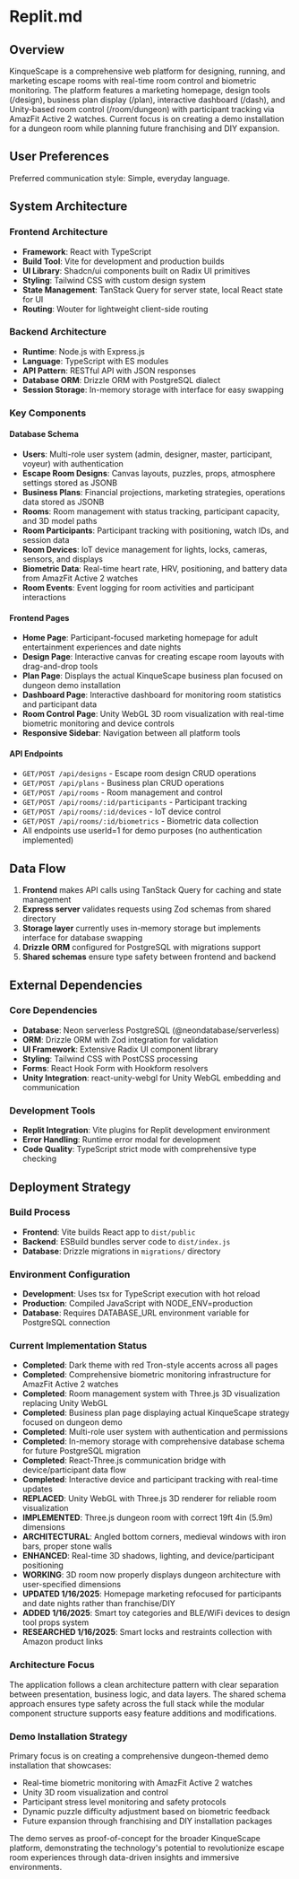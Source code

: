 # Replit.md

## Overview

KinqueScape is a comprehensive web platform for designing, running, and marketing escape rooms with real-time room control and biometric monitoring. The platform features a marketing homepage, design tools (/design), business plan display (/plan), interactive dashboard (/dash), and Unity-based room control (/room/dungeon) with participant tracking via AmazFit Active 2 watches. Current focus is on creating a demo installation for a dungeon room while planning future franchising and DIY expansion.

## User Preferences

Preferred communication style: Simple, everyday language.

## System Architecture

### Frontend Architecture
- **Framework**: React with TypeScript
- **Build Tool**: Vite for development and production builds
- **UI Library**: Shadcn/ui components built on Radix UI primitives
- **Styling**: Tailwind CSS with custom design system
- **State Management**: TanStack Query for server state, local React state for UI
- **Routing**: Wouter for lightweight client-side routing

### Backend Architecture
- **Runtime**: Node.js with Express.js
- **Language**: TypeScript with ES modules
- **API Pattern**: RESTful API with JSON responses
- **Database ORM**: Drizzle ORM with PostgreSQL dialect
- **Session Storage**: In-memory storage with interface for easy swapping

### Key Components

#### Database Schema
- **Users**: Multi-role user system (admin, designer, master, participant, voyeur) with authentication
- **Escape Room Designs**: Canvas layouts, puzzles, props, atmosphere settings stored as JSONB
- **Business Plans**: Financial projections, marketing strategies, operations data stored as JSONB
- **Rooms**: Room management with status tracking, participant capacity, and 3D model paths
- **Room Participants**: Participant tracking with positioning, watch IDs, and session data
- **Room Devices**: IoT device management for lights, locks, cameras, sensors, and displays
- **Biometric Data**: Real-time heart rate, HRV, positioning, and battery data from AmazFit Active 2 watches
- **Room Events**: Event logging for room activities and participant interactions

#### Frontend Pages
- **Home Page**: Participant-focused marketing homepage for adult entertainment experiences and date nights
- **Design Page**: Interactive canvas for creating escape room layouts with drag-and-drop tools
- **Plan Page**: Displays the actual KinqueScape business plan focused on dungeon demo installation
- **Dashboard Page**: Interactive dashboard for monitoring room statistics and participant data
- **Room Control Page**: Unity WebGL 3D room visualization with real-time biometric monitoring and device controls
- **Responsive Sidebar**: Navigation between all platform tools

#### API Endpoints
- `GET/POST /api/designs` - Escape room design CRUD operations
- `GET/POST /api/plans` - Business plan CRUD operations
- `GET/POST /api/rooms` - Room management and control
- `GET/POST /api/rooms/:id/participants` - Participant tracking
- `GET/POST /api/rooms/:id/devices` - IoT device control
- `GET/POST /api/rooms/:id/biometrics` - Biometric data collection
- All endpoints use userId=1 for demo purposes (no authentication implemented)

## Data Flow

1. **Frontend** makes API calls using TanStack Query for caching and state management
2. **Express server** validates requests using Zod schemas from shared directory
3. **Storage layer** currently uses in-memory storage but implements interface for database swapping
4. **Drizzle ORM** configured for PostgreSQL with migrations support
5. **Shared schemas** ensure type safety between frontend and backend

## External Dependencies

### Core Dependencies
- **Database**: Neon serverless PostgreSQL (@neondatabase/serverless)
- **ORM**: Drizzle ORM with Zod integration for validation
- **UI Framework**: Extensive Radix UI component library
- **Styling**: Tailwind CSS with PostCSS processing
- **Forms**: React Hook Form with Hookform resolvers
- **Unity Integration**: react-unity-webgl for Unity WebGL embedding and communication

### Development Tools
- **Replit Integration**: Vite plugins for Replit development environment
- **Error Handling**: Runtime error modal for development
- **Code Quality**: TypeScript strict mode with comprehensive type checking

## Deployment Strategy

### Build Process
- **Frontend**: Vite builds React app to `dist/public`
- **Backend**: ESBuild bundles server code to `dist/index.js`
- **Database**: Drizzle migrations in `migrations/` directory

### Environment Configuration
- **Development**: Uses tsx for TypeScript execution with hot reload
- **Production**: Compiled JavaScript with NODE_ENV=production
- **Database**: Requires DATABASE_URL environment variable for PostgreSQL connection

### Current Implementation Status
- **Completed**: Dark theme with red Tron-style accents across all pages
- **Completed**: Comprehensive biometric monitoring infrastructure for AmazFit Active 2 watches
- **Completed**: Room management system with Three.js 3D visualization replacing Unity WebGL
- **Completed**: Business plan page displaying actual KinqueScape strategy focused on dungeon demo
- **Completed**: Multi-role user system with authentication and permissions
- **Completed**: In-memory storage with comprehensive database schema for future PostgreSQL migration
- **Completed**: React-Three.js communication bridge with device/participant data flow
- **Completed**: Interactive device and participant tracking with real-time updates
- **REPLACED**: Unity WebGL with Three.js 3D renderer for reliable room visualization
- **IMPLEMENTED**: Three.js dungeon room with correct 19ft 4in (5.9m) dimensions
- **ARCHITECTURAL**: Angled bottom corners, medieval windows with iron bars, proper stone walls
- **ENHANCED**: Real-time 3D shadows, lighting, and device/participant positioning
- **WORKING**: 3D room now properly displays dungeon architecture with user-specified dimensions
- **UPDATED 1/16/2025**: Homepage marketing refocused for participants and date nights rather than franchise/DIY
- **ADDED 1/16/2025**: Smart toy categories and BLE/WiFi devices to design tool props system
- **RESEARCHED 1/16/2025**: Smart locks and restraints collection with Amazon product links

### Architecture Focus
The application follows a clean architecture pattern with clear separation between presentation, business logic, and data layers. The shared schema approach ensures type safety across the full stack while the modular component structure supports easy feature additions and modifications.

### Demo Installation Strategy
Primary focus is on creating a comprehensive dungeon-themed demo installation that showcases:
- Real-time biometric monitoring with AmazFit Active 2 watches
- Unity 3D room visualization and control
- Participant stress level monitoring and safety protocols
- Dynamic puzzle difficulty adjustment based on biometric feedback
- Future expansion through franchising and DIY installation packages

The demo serves as proof-of-concept for the broader KinqueScape platform, demonstrating the technology's potential to revolutionize escape room experiences through data-driven insights and immersive environments.